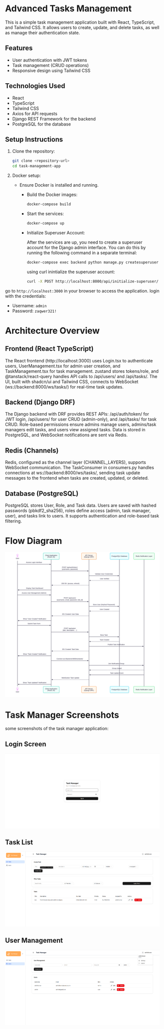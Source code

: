 # Advanced Tasks Management

This is a simple task management application built with React, TypeScript, and Tailwind CSS. It allows users to create, update, and delete tasks, as well as manage their authentication state.

## Features

- User authentication with JWT tokens
- Task management (CRUD operations)
- Responsive design using Tailwind CSS

## Technologies Used

- React
- TypeScript
- Tailwind CSS
- Axios for API requests
- Django REST Framework for the backend
- PostgreSQL for the database

## Setup Instructions

1.  Clone the repository:
    ```bash
    git clone <repository-url>
    cd task-management-app
    ```
2.  Docker setup:

    - Ensure Docker is installed and running.

      - Build the Docker images:

        ```bash
        docker-compose build
        ```

      - Start the services:

        ```bash
        docker-compose up
        ```

      - Initialize Superuser Account:

        After the services are up, you need to create a superuser account for the Django admin interface. You can do this by running the following command in a separate terminal:

        ```bash
        docker-compose exec backend python manage.py createsuperuser
        ```

        using curl inintialize the superuser account:

        ```bash
        curl -X POST http://localhost:8000/api/initialize-superuser/ -H "Content-Type: application/json" -d '{"username": "admin", "password": "zaqwer321!", "email": "admin@example.com"}'
        ```

go to `http://localhost:3000` in your browser to access the application.
login with the credentials:

- Username: `admin`
- Password: `zaqwer321!`

# Architecture Overview

## Frontend (React TypeScript)

The React frontend (http://localhost:3000) uses Login.tsx to authenticate users, UserManagement.tsx for admin user creation, and TaskManagement.tsx for task management. zustand stores tokens/role, and @tanstack/react-query handles API calls to /api/users/ and /api/tasks/. The UI, built with shadcn/ui and Tailwind CSS, connects to WebSocket (ws://backend:8000/ws/tasks/) for real-time task updates.

## Backend (Django DRF)

The Django backend with DRF provides REST APIs: /api/auth/token/ for JWT login, /api/users/ for user CRUD (admin-only), and /api/tasks/ for task CRUD. Role-based permissions ensure admins manage users, admins/task managers edit tasks, and users view assigned tasks. Data is stored in PostgreSQL, and WebSocket notifications are sent via Redis.

## Redis (Channels)

Redis, configured as the channel layer (CHANNEL_LAYERS), supports WebSocket communication. The TaskConsumer in consumers.py handles connections at ws://backend:8000/ws/tasks/, sending task update messages to the frontend when tasks are created, updated, or deleted.

## Database (PostgreSQL)

PostgreSQL stores User, Role, and Task data. Users are saved with hashed passwords (pbkdf2_sha256), roles define access (admin, task manager, user), and tasks link to users. It supports authentication and role-based task filtering.

# Flow Diagram

![Flow Diagram](./frontend/public/task_management_flow_chart.svg)

# Task Manager Screenshots

some screenshots of the task manager application:

## Login Screen

![Login Screen](./frontend/src/assets/login.png)

## Task List

![Task List](./frontend/src/assets/task-management.png)

## User Management

![User Management](./frontend/src/assets/user-management.png)
